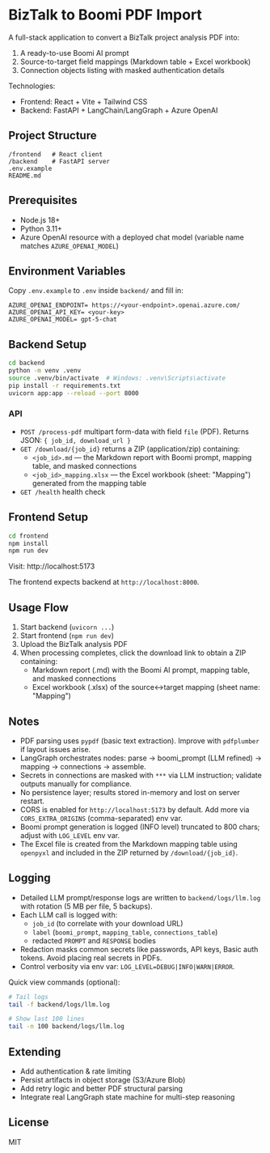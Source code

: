 # BizTalk to Boomi PDF Import

A full-stack application to convert a BizTalk project analysis PDF into:

1. A ready-to-use Boomi AI prompt
2. Source-to-target field mappings (Markdown table + Excel workbook)
3. Connection objects listing with masked authentication details

Technologies:
- Frontend: React + Vite + Tailwind CSS
- Backend: FastAPI + LangChain/LangGraph + Azure OpenAI

## Project Structure
```
/frontend   # React client
/backend    # FastAPI server
.env.example
README.md
```

## Prerequisites
- Node.js 18+
- Python 3.11+
- Azure OpenAI resource with a deployed chat model (variable name matches `AZURE_OPENAI_MODEL`)

## Environment Variables
Copy `.env.example` to `.env` inside `backend/` and fill in:
```
AZURE_OPENAI_ENDPOINT= https://<your-endpoint>.openai.azure.com/
AZURE_OPENAI_API_KEY= <your-key>
AZURE_OPENAI_MODEL= gpt-5-chat
```

## Backend Setup
```bash
cd backend
python -m venv .venv
source .venv/bin/activate  # Windows: .venv\Scripts\activate
pip install -r requirements.txt
uvicorn app:app --reload --port 8000
```

### API
- `POST /process-pdf` multipart form-data with field `file` (PDF). Returns JSON: `{ job_id, download_url }`
- `GET /download/{job_id}` returns a ZIP (application/zip) containing:
   - `<job_id>.md` — the Markdown report with Boomi prompt, mapping table, and masked connections
   - `<job_id>_mapping.xlsx` — the Excel workbook (sheet: "Mapping") generated from the mapping table
- `GET /health` health check

## Frontend Setup
```bash
cd frontend
npm install
npm run dev
```
Visit: http://localhost:5173

The frontend expects backend at `http://localhost:8000`.

## Usage Flow
1. Start backend (`uvicorn ...`)
2. Start frontend (`npm run dev`)
3. Upload the BizTalk analysis PDF
4. When processing completes, click the download link to obtain a ZIP containing:
   - Markdown report (.md) with the Boomi AI prompt, mapping table, and masked connections
   - Excel workbook (.xlsx) of the source↔target mapping (sheet name: "Mapping")

## Notes
- PDF parsing uses `pypdf` (basic text extraction). Improve with `pdfplumber` if layout issues arise.
- LangGraph orchestrates nodes: parse → boomi_prompt (LLM refined) → mapping → connections → assemble.
- Secrets in connections are masked with `***` via LLM instruction; validate outputs manually for compliance.
- No persistence layer; results stored in-memory and lost on server restart.
- CORS is enabled for `http://localhost:5173` by default. Add more via `CORS_EXTRA_ORIGINS` (comma-separated) env var.
- Boomi prompt generation is logged (INFO level) truncated to 800 chars; adjust with `LOG_LEVEL` env var.
- The Excel file is created from the Markdown mapping table using `openpyxl` and included in the ZIP returned by `/download/{job_id}`.

## Logging
- Detailed LLM prompt/response logs are written to `backend/logs/llm.log` with rotation (5 MB per file, 5 backups).
- Each LLM call is logged with:
   - `job_id` (to correlate with your download URL)
   - `label` (`boomi_prompt`, `mapping_table`, `connections_table`)
   - redacted `PROMPT` and `RESPONSE` bodies
- Redaction masks common secrets like passwords, API keys, Basic auth tokens. Avoid placing real secrets in PDFs.
- Control verbosity via env var: `LOG_LEVEL=DEBUG|INFO|WARN|ERROR`.

Quick view commands (optional):
```bash
# Tail logs
tail -f backend/logs/llm.log

# Show last 100 lines
tail -n 100 backend/logs/llm.log
```

## Extending
- Add authentication & rate limiting
- Persist artifacts in object storage (S3/Azure Blob)
- Add retry logic and better PDF structural parsing
- Integrate real LangGraph state machine for multi-step reasoning

## License
MIT
